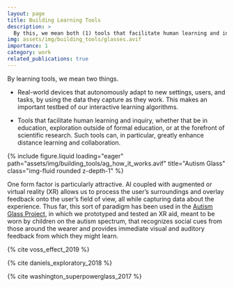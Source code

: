 ```yaml
---
layout: page
title: Building Learning Tools
description: >
  By this, we mean both (1) tools that facilitate human learning and inquiry, and (2) tools that themselves can learn and adapt to users and tasks. We're particularly interested in developing wearable and augmented reality tools, in the mold of the [Autism Glass Project](http://autismglass.stanford.edu/).
img: assets/img/building_tools/glasses.avif
importance: 1
category: work
related_publications: true
---
```


By learning tools, we mean two things.​

- Real-world devices that autonomously adapt to new settings, users, and tasks, by using the data they capture as they work. This makes an important testbed of our interactive learning algorithms.

- Tools that facilitate human learning and inquiry, whether that be in education, exploration outside of formal education, or at the forefront of scientific research. Such tools can, in particular, greatly enhance distance learning and collaboration.

<div class="row">
    <div class="col-sm mt-3 mt-md-0">
        {% include figure.liquid loading="eager" path="assets/img/building_tools/ag_how_it_works.avif" title="Autism Glass" class="img-fluid rounded z-depth-1" %}
    </div>
</div>

One form factor is particularly attractive. AI coupled with augmented or virtual reality (XR) allows us to process the user’s surroundings and overlay feedback onto the user’s field of view, all while capturing data about the experience. Thus far, this sort of paradigm has been used in the [Autism Glass Project](http://autismglass.stanford.edu/), in which we prototyped and tested an XR aid, meant to be worn by children on the autism spectrum, that recognizes social cues from those around the wearer and provides immediate visual and auditory feedback from which they might learn.

{% cite voss_effect_2019 %}

{% cite daniels_exploratory_2018 %}

{% cite washington_superpowerglass_2017 %}
